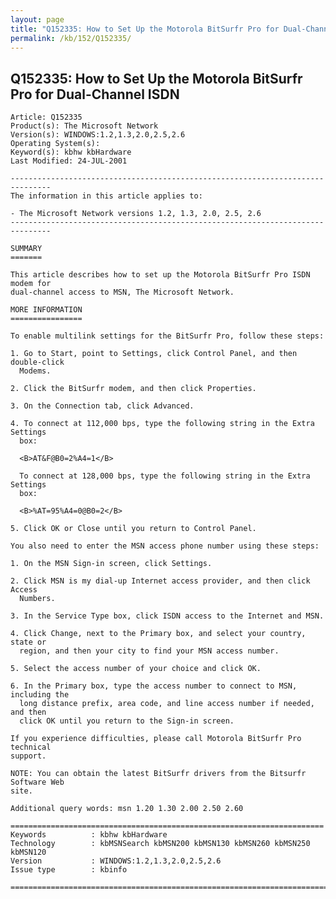 ```yaml
---
layout: page
title: "Q152335: How to Set Up the Motorola BitSurfr Pro for Dual-Channel ISDN"
permalink: /kb/152/Q152335/
---
```


## Q152335: How to Set Up the Motorola BitSurfr Pro for Dual-Channel ISDN

	Article: Q152335
	Product(s): The Microsoft Network
	Version(s): WINDOWS:1.2,1.3,2.0,2.5,2.6
	Operating System(s): 
	Keyword(s): kbhw kbHardware
	Last Modified: 24-JUL-2001
	
	-------------------------------------------------------------------------------
	The information in this article applies to:
	
	- The Microsoft Network versions 1.2, 1.3, 2.0, 2.5, 2.6 
	-------------------------------------------------------------------------------
	
	SUMMARY
	=======
	
	This article describes how to set up the Motorola BitSurfr Pro ISDN modem for
	dual-channel access to MSN, The Microsoft Network.
	
	MORE INFORMATION
	================
	
	To enable multilink settings for the BitSurfr Pro, follow these steps:
	
	1. Go to Start, point to Settings, click Control Panel, and then double-click
	  Modems.
	
	2. Click the BitSurfr modem, and then click Properties.
	
	3. On the Connection tab, click Advanced.
	
	4. To connect at 112,000 bps, type the following string in the Extra Settings
	  box:
	
	  <B>AT&F@B0=2%A4=1</B>
	
	  To connect at 128,000 bps, type the following string in the Extra Settings
	  box:
	
	  <B>%AT=95%A4=0@B0=2</B>
	
	5. Click OK or Close until you return to Control Panel.
	
	You also need to enter the MSN access phone number using these steps:
	
	1. On the MSN Sign-in screen, click Settings.
	
	2. Click MSN is my dial-up Internet access provider, and then click Access
	  Numbers.
	
	3. In the Service Type box, click ISDN access to the Internet and MSN.
	
	4. Click Change, next to the Primary box, and select your country, state or
	  region, and then your city to find your MSN access number.
	
	5. Select the access number of your choice and click OK.
	
	6. In the Primary box, type the access number to connect to MSN, including the
	  long distance prefix, area code, and line access number if needed, and then
	  click OK until you return to the Sign-in screen.
	
	If you experience difficulties, please call Motorola BitSurfr Pro technical
	support.
	
	NOTE: You can obtain the latest BitSurfr drivers from the Bitsurfr Software Web
	site.
	
	Additional query words: msn 1.20 1.30 2.00 2.50 2.60
	
	======================================================================
	Keywords          : kbhw kbHardware 
	Technology        : kbMSNSearch kbMSN200 kbMSN130 kbMSN260 kbMSN250 kbMSN120
	Version           : WINDOWS:1.2,1.3,2.0,2.5,2.6
	Issue type        : kbinfo
	
	=============================================================================
	
